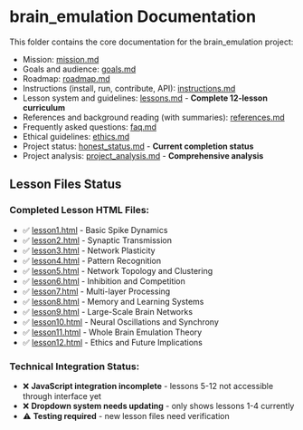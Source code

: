 # brain_emulation Documentation

This folder contains the core documentation for the brain_emulation project:

- Mission: [mission.md](./mission.md)
- Goals and audience: [goals.md](./goals.md)
- Roadmap: [roadmap.md](./roadmap.md)
- Instructions (install, run, contribute, API): [instructions.md](./instructions.md)
- Lesson system and guidelines: [lessons.md](./lessons.md) - **Complete 12-lesson curriculum**
- References and background reading (with summaries): [references.md](./references.md)
- Frequently asked questions: [faq.md](./faq.md)
- Ethical guidelines: [ethics.md](./ethics.md)
- Project status: [honest_status.md](./honest_status.md) - **Current completion status**
- Project analysis: [project_analysis.md](./project_analysis.md) - **Comprehensive analysis**

## Lesson Files Status

### Completed Lesson HTML Files:

- ✅ [lesson1.html](../lessons/lesson1.html) - Basic Spike Dynamics
- ✅ [lesson2.html](../lessons/lesson2.html) - Synaptic Transmission
- ✅ [lesson3.html](../lessons/lesson3.html) - Network Plasticity
- ✅ [lesson4.html](../lessons/lesson4.html) - Pattern Recognition
- ✅ [lesson5.html](../lessons/lesson5.html) - Network Topology and Clustering
- ✅ [lesson6.html](../lessons/lesson6.html) - Inhibition and Competition
- ✅ [lesson7.html](../lessons/lesson7.html) - Multi-layer Processing
- ✅ [lesson8.html](../lessons/lesson8.html) - Memory and Learning Systems
- ✅ [lesson9.html](../lessons/lesson9.html) - Large-Scale Brain Networks
- ✅ [lesson10.html](../lessons/lesson10.html) - Neural Oscillations and Synchrony
- ✅ [lesson11.html](../lessons/lesson11.html) - Whole Brain Emulation Theory
- ✅ [lesson12.html](../lessons/lesson12.html) - Ethics and Future Implications

### Technical Integration Status:

- ❌ **JavaScript integration incomplete** - lessons 5-12 not accessible through interface yet
- ❌ **Dropdown system needs updating** - only shows lessons 1-4 currently
- ⚠️ **Testing required** - new lesson files need verification
